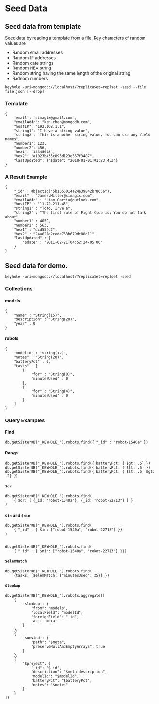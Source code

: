 # Seed Data
## Seed data from template
Seed data by reading a template from a file.  Key characters of random values are

- Random email addresses
- Random IP addresses
- Random date strings
- Random HEX string
- Random string having the same length of the original string
- Radnom numbers

```
keyhole -uri=mongodb://localhost/?replicaSet=replset -seed --file file.json [--drop]
```


### Template
```
{
	"email": "simagix@gmail.com",
	"emailAddr": "ken.chen@mongodb.com",
	"hostIP": "192.168.1.1",
	"string1": "I have a string value",
	"string2": "This is another string value. You can use any field names",
	"number1": 123,
	"number2": 456,
	"hex1": "12345678",
	"hex2": "a1023b435c893d123e567f3487",
	"lastUpdated": {"$date": "2018-01-01T01:23:45Z"}
}
```

### A Result Example
```
{
	"_id" : ObjectId("5b1355014a24e39842b78656"),
	"email" : "James.Miller@simagix.com",
	"emailAddr" : "Liam.Garcia@outlook.com",
	"hostIP" : "11.72.211.45",
	"string1" : "Toto, I've a",
	"string2" : "The first rule of Fight Club is: You do not talk about",
	"number1" : 4059,
	"number2" : 563,
	"hex1" : "dcd554c2",
	"hex2" : "24a621e2cede763b679dc88d11",
	"lastUpdated" : {
		"$date" : "2011-02-21T04:52:24-05:00"
	}
}
```

## Seed data for demo.

```
keyhole -uri=mongodb://localhost/?replicaSet=replset -seed
```

### Collections
#### models

```
{
    "name" : "String(15)",
	"description" : "String(28)",
	"year" : 0
}
```

#### robots

```
{
	"modelId" : "String(12)",
	"notes" : "String(20)",
	"batteryPct" : 0,
	"tasks" : [
		{
			"for" : "String(8)",
			"minutesUsed" : 0
		},
		{
			"for" : "String(4)",
			"minutesUsed" : 0
		}
	]
}
```

### Query Examples
#### Find
```
db.getSisterDB("_KEYHOLE_").robots.find({ "_id" : "robot-1540a" })
```

#### Range
```
db.getSisterDB("_KEYHOLE_").robots.find({ batteryPct: { $gt: .5} })
db.getSisterDB("_KEYHOLE_").robots.find({ batteryPct: { $lt: .5} })
db.getSisterDB("_KEYHOLE_").robots.find({ batteryPct: { $lt: .5, $gt: .2} })
```

#### `$or`
```
db.getSisterDB("_KEYHOLE_").robots.find(
    { $or: [ {_id: "robot-1540a"}, {_id: "robot-22713"} ] }
)
```

#### `$in` and `$nin`
```
db.getSisterDB("_KEYHOLE_").robots.find(
    { "_id" : { $in: ["robot-1540a", "robot-22713"] }}
)
    

db.getSisterDB("_KEYHOLE_").robots.find(
    { "_id" : { $nin: ["robot-1540a", "robot-22713"] }})
```

#### `$elemMatch`
```
db.getSisterDB("_KEYHOLE_").robots.find(
    {tasks: {$elemMatch: {"minutesUsed": 25}} })
```

#### `$lookup`
```
db.getSisterDB("_KEYHOLE_").robots.aggregate([
    {
        "$lookup": {
            "from": "models",
            "localField": "modelId",
            "foreignField": "_id",
            "as": "meta"
        }
    },
    {
        "$unwind": {
            "path": "$meta",
            "preserveNullAndEmptyArrays": true
        }
    },
    {
        "$project": {
            "_id": "$_id",
            "description": "$meta.description",
            "modelId": "$modelId",
            "batteryPct": "$batteryPct",
            "notes": "$notes"
        }
    }
])
```
